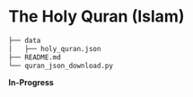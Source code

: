 # The Holy Quran (Islam)

```bash
├── data
│   ├── holy_quran.json
├── README.md
└── quran_json_download.py
```

**In-Progress**
